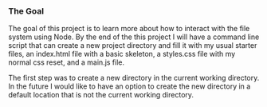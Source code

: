 
### The Goal

The goal of this project is to learn more about how to interact with the file system using Node. By the end of the this project I will have a command line script that can create a new project directory and fill it with my usual starter files, an index.html file with a basic skeleton, a styles.css file with my normal css reset, and a main.js file.

The first step was to create a new directory in the current working directory. In the future I would like to have an option to create the new directory in a default location that is not the current working directory.